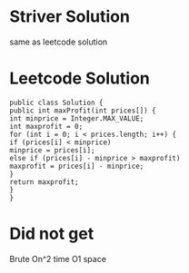 # Striver Solution
same as leetcode solution
# Leetcode Solution
```
public class Solution {
public int maxProfit(int prices[]) {
int minprice = Integer.MAX_VALUE;
int maxprofit = 0;
for (int i = 0; i < prices.length; i++) {
if (prices[i] < minprice)
minprice = prices[i];
else if (prices[i] - minprice > maxprofit)
maxprofit = prices[i] - minprice;
}
return maxprofit;
}
}
```
# Did not get
Brute On^2 time O1 space